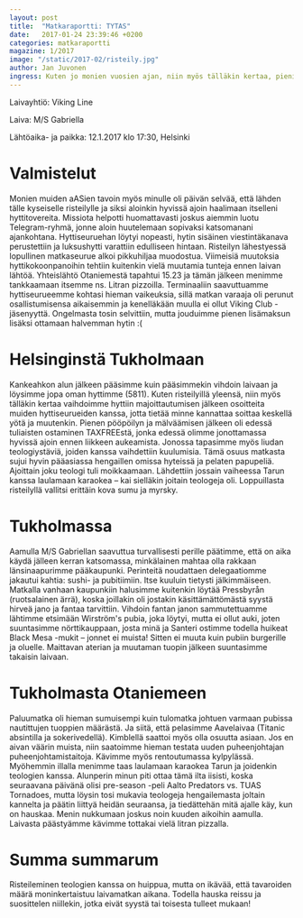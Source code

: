 ```yaml
---
layout: post
title:  "Matkaraportti: TYTAS"
date:   2017-01-24 23:39:46 +0200
categories: matkaraportti
magazine: 1/2017
image: "/static/2017-02/risteily.jpg"
author: Jan Juvonen
ingress: Kuten jo monien vuosien ajan, niin myös tälläkin kertaa, pieni aASidelegaatio lähti hauskuuttamaan pitkäaikaisia ystäviään teologeja heidän perinteiselle risteilylleen. Risteily oli mitä ilmeisimmin suunnattu kaikille Suomen teologeille, sillä itse ainakin tapasin useita eri paikkakunnilta saapuneita edellä mainitun akateemisen taustan omaavia henkilöitä.
---
```

Laivayhtiö: Viking Line

Laiva: M/S Gabriella

Lähtöaika- ja paikka: 12.1.2017 klo 17:30, Helsinki

# Valmistelut

Monien muiden aASien tavoin myös minulle oli päivän selvää, että lähden tälle kyseiselle risteilylle ja siksi aloinkin hyvissä ajoin haalimaan itselleni hyttitovereita. Missiota helpotti huomattavasti joskus aiemmin luotu Telegram-ryhmä, jonne aloin huutelemaan sopivaksi katsomanani ajankohtana. Hyttiseuruehan löytyi nopeasti, hytin sisäinen viestintäkanava perustettiin ja luksushytti varattiin edulliseen hintaan. Risteilyn lähestyessä lopullinen matkaseurue alkoi pikkuhiljaa muodostua. Viimeisiä muutoksia hyttikokoonpanoihin tehtiin kuitenkin vielä muutamia tunteja ennen laivan lähtöä. Yhteislähtö Otaniemestä tapahtui 15.23 ja tämän jälkeen menimme tankkaamaan itsemme ns. Litran pizzoilla. Terminaaliin saavuttuamme hyttiseurueemme kohtasi hieman vaikeuksia, sillä matkan varaaja oli perunut osallistumisensa aikaisemmin ja kenelläkään muulla ei ollut Viking Club -jäsenyyttä. Ongelmasta tosin selvittiin, mutta jouduimme pienen lisämaksun lisäksi ottamaan halvemman hytin :(

# Helsinginstä Tukholmaan

Kankeahkon alun jälkeen pääsimme kuin pääsimmekin vihdoin laivaan ja löysimme jopa oman hyttimme (5811). Kuten risteilyillä yleensä, niin myös tälläkin kertaa vaihdoimme hyttiin majoittautumisen jälkeen osoitteita muiden hyttiseurueiden kanssa, jotta tietää minne kannattaa soittaa keskellä yötä ja muutenkin. Pienen pööpöilyn ja mälväämisen jälkeen oli edessä tuliaisten ostaminen TAXFREEstä, jonka edessä olimme jonottamassa hyvissä ajoin ennen liikkeen aukeamista. Jonossa tapasimme myös liudan teologiystäviä, joiden kanssa vaihdettiin kuulumisia. Tämä osuus matkasta sujui hyvin pääasiassa hengaillen omissa hyteissä ja pelaten papupeliä. Ajoittain joku teologi tuli moikkaamaan. Lähdettiin jossain vaiheessa Tarun kanssa laulamaan karaokea – kai sielläkin joitain teologeja oli. Loppuillasta risteilyllä vallitsi erittäin kova sumu ja myrsky.

# Tukholmassa

Aamulla M/S Gabriellan saavuttua turvallisesti perille päätimme, että on aika käydä jälleen kerran katsomassa, minkälainen mahtaa olla rakkaan länsinaapurimme pääkaupunki. Perinteitä noudattaen delegaatiomme jakautui kahtia: sushi- ja pubitiimiin. Itse kuuluin tietysti jälkimmäiseen. Matkalla vanhaan kaupunkiin halusimme kuitenkin löytää Pressbyrån (ruotsalainen ärrä), koska joillakin oli jostakin käsittämättömästä syystä hirveä jano ja fantaa tarvittiin. Vihdoin fantan janon sammutettuamme lähtimme etsimään Wirström's pubia, joka löytyi, mutta ei ollut auki, joten suuntasimme nörttikauppaan, josta minä ja Santeri ostimme todella huikeat Black Mesa -mukit – jonnet ei muista! Sitten ei muuta kuin pubiin burgerille ja oluelle. Maittavan aterian ja muutaman tuopin jälkeen suuntasimme takaisin laivaan.

# Tukholmasta Otaniemeen

Paluumatka oli hieman sumuisempi kuin tulomatka johtuen varmaan pubissa nautittujen tuoppien määrästä. Ja siitä, että pelasimme Aavelaivaa (Titanic absintilla ja sokerivedellä). Kimblellä saattoi myös olla osuutta asiaan. Jos en aivan väärin muista, niin saatoimme hieman testata uuden puheenjohtajan puheenjohtamistaitoja. Kävimme myös rentoutumassa kylpylässä. Myöhemmin illalla menimme taas laulamaan karaokea Tarun ja joidenkin teologien kanssa. Alunperin minun piti ottaa tämä ilta iisisti, koska seuraavana päivänä olisi pre-season -peli Aalto Predators vs. TUAS Tornadoes, mutta löysin tosi mukavia teologeja hengailemasta joltain kannelta ja päätin liittyä heidän seuraansa, ja tiedättehän mitä ajalle käy, kun on hauskaa. Menin nukkumaan joskus noin kuuden aikoihin aamulla. Laivasta päästyämme kävimme tottakai vielä litran pizzalla.

# Summa summarum

Risteileminen teologien kanssa on huippua, mutta on ikävää, että tavaroiden määrä moninkertaistuu laivamatkan aikana. Todella hauska reissu ja suosittelen niillekin, jotka eivät syystä tai toisesta tulleet mukaan!

